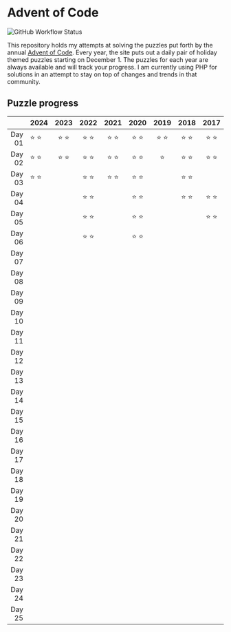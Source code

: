 # Advent of Code

![GitHub Workflow Status](https://img.shields.io/github/actions/workflow/status/sprak3000/advent-of-code/tests.yml?branch=master)

This repository holds my attempts at solving the puzzles put forth by the annual [Advent of Code](https://adventofcode.com/).
Every year, the site puts out a daily pair of holiday themed puzzles starting on December 1. The puzzles for each year
are always available and will track your progress. I am currently using PHP for solutions in an attempt to stay on top
of changes and trends in that community.

## Puzzle progress

|        | 2024          |     2023      |     2022      |     2021      |     2020      |     2019      |     2018      |     2017      | 2016 |     2015      |
|-------:|---------------|:-------------:|:-------------:|:-------------:|:-------------:|:-------------:|:-------------:|:-------------:|:----:|:-------------:|
| Day 01 | :star: :star: | :star: :star: | :star: :star: | :star: :star: | :star: :star: | :star: :star: | :star: :star: | :star: :star: |      | :star: :star: |
| Day 02 | :star: :star: | :star: :star: | :star: :star: | :star: :star: | :star: :star: |    :star:     | :star: :star: | :star: :star: |      | :star: :star: |
| Day 03 | :star: :star: |               | :star: :star: | :star: :star: | :star: :star: |               | :star: :star: |               |      | :star: :star: |
| Day 04 |               |               | :star: :star: |               | :star: :star: |               | :star: :star: | :star: :star: |      | :star: :star: |
| Day 05 |               |               | :star: :star: |               | :star: :star: |               |               | :star: :star: |      | :star: :star: |
| Day 06 |               |               | :star: :star: |               | :star: :star: |               |               |               |      | :star: :star: |
| Day 07 |               |               |               |               |               |               |               |               |      |               |
| Day 08 |               |               |               |               |               |               |               |               |      | :star: :star: |
| Day 09 |               |               |               |               |               |               |               |               |      |               |
| Day 10 |               |               |               |               |               |               |               |               |      | :star: :star: |
| Day 11 |               |               |               |               |               |               |               |               |      |               |
| Day 12 |               |               |               |               |               |               |               |               |      |               |
| Day 13 |               |               |               |               |               |               |               |               |      |               |
| Day 14 |               |               |               |               |               |               |               |               |      | :star: :star: |
| Day 15 |               |               |               |               |               |               |               |               |      |               |
| Day 16 |               |               |               |               |               |               |               |               |      |               |
| Day 17 |               |               |               |               |               |               |               |               |      |               |
| Day 18 |               |               |               |               |               |               |               |               |      |               |
| Day 19 |               |               |               |               |               |               |               |               |      |               |
| Day 20 |               |               |               |               |               |               |               |               |      |               |
| Day 21 |               |               |               |               |               |               |               |               |      |               |
| Day 22 |               |               |               |               |               |               |               |               |      |               |
| Day 23 |               |               |               |               |               |               |               |               |      |               |
| Day 24 |               |               |               |               |               |               |               |               |      |               |
| Day 25 |               |               |               |               |               |               |               |               |      |               |
